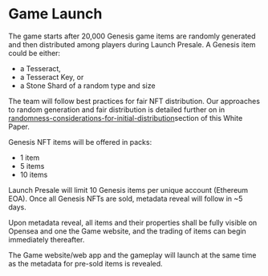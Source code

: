 # Game Launch

The game starts after 20,000 Genesis game items are randomly generated and then distributed among players during Launch Presale. A Genesis item could be either:

* a Tesseract,
* a Tesseract Key, or
* a Stone Shard of a random type and size

The team will follow best practices for fair NFT distribution. Our approaches to random generation and fair distribution is detailed further on in [randomness-considerations-for-initial-distribution](../technology/randomness-considerations-for-initial-distribution/ "mention")section of this White Paper.

Genesis NFT items will be offered in packs:&#x20;

* 1 item&#x20;
* 5 items&#x20;
* 10 items&#x20;

Launch Presale will limit 10 Genesis items per unique account (Ethereum EOA). Once all Genesis NFTs are sold, metadata reveal will follow in \~5 days.&#x20;

Upon metadata reveal, all items and their properties shall be fully visible on Opensea and one the Game website, and the trading of items can begin immediately thereafter.

The Game website/web app and the gameplay will launch at the same time as the metadata for pre-sold items is revealed.
